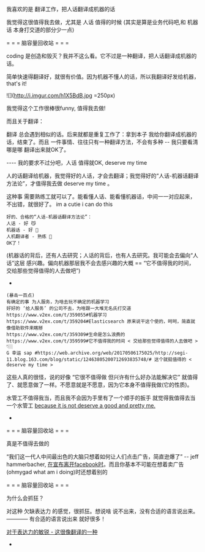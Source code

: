 
我喜欢的是 翻译工作，把人话翻译成机器的话

我觉得这很值得我去做，尤其是 人话 值得的时候 (其实是算是业务代码吧,和 机器话 本身打交道的部分少一点)

= = = 脑容量回收站 = = =

coding 是创造和毁灭？我并不这么看。它不过是一种翻译，把人话翻译成机器的话。

简单快速得翻译好，就很有价值。因为机器不懂人的话，所以我翻译好发给机器，that's it!

![](http://i.imgur.com/h1X5BdB.jpg =250px)

我觉得这个工作很棒很funny, 值得我去做!

而且关于翻译：

翻译 总会遇到相似的话。后来就都是重复工作了：拿到本子 我给你翻译成机器的话，结束了。而且 一件事情、往往只有一种翻译方法，不会有多种 -- 我只要看清哪是哪 翻译出来就OK了。

---- 我的要求不过分吧，人话 值得就OK, deserve my time

人的话翻译给机器，我觉得好的人话，才会去翻译；我觉得好的“人话-机器话翻译方法论”，才值得我去做 deserve my time 。

这种事 需要熟练工就可以了。能看懂人话、能看懂机器话，中间一一对应起来，不出错，就很好了。 im a cutie i can do this

```
好的、合格的“人话-机器话翻译方法论”：
人话 - 好 😼
机器话 - 好 🤖
人机翻译者 - 熟练 👹
OK了！
```
(机器话的背后，还有人去研究；人话的背后，也有人去研究。我可能会去偏向“人话”这层 感兴趣。偏向机器那层我不会去感兴趣的大概 == “它不值得我的时间，
交给那些觉得值得的人去做吧”)

-
```
(暴击一百点)
有确定的事 为人服务，为啥去玩不确定的机器学习
好好的 ‘给人服务’ 的公司不去，为啥跟一大堆无名氏打交道
https://www.v2ex.com/t/359055#机器学习
https://www.v2ex.com/t/359204#Elasticsearch 原来说干这个使的，呵呵，简直就像借助软件来瞎掰 
https://www.v2ex.com/t/359309#生命是怎么浪费的
https://www.v2ex.com/t/359599#它不值得我的时间 < 交给那些觉得值得的人去做吧 > 👇🏼
G 幸运 sap #https://web.archive.org/web/20170506175025/http://segi-11.blog.163.com/blog/static/12463805200712693835748/# 这个就挺值得的 < deserve my time >
```

这些人真的很怪，说的好像 “它很不值得做 但兴许有什么好办法能解决它” 就值得了、就愿意做了一样。不愿意就是不愿意，因为它本身不值得我做(它的性质)。

水管工不值得我当，而且我不会因为手里有了一个顺手的扳手 就觉得我值得去当一个水管工 [because it is not deserve a good and pretty me.](https://github.com/7900ms/nottheater_deserted/blob/master/small/小伎俩.md#分辨是否喜欢一个事，看是否觉得是“值得我去做”的)

-

= = = 脑容量回收站 = = =

真是不值得去做的

“我们这一代人中间最出色的大脑只想着如何让人们点击广告，简直逊爆了” -- jeff hammerbacher, [在宣布离开facebook时](http://www.solidot.org/story?sid=52298)。而且你基本不可能在想着卖广告(ohmygad what am i doing)时还想着别的

= = = 脑容量回收站 = = =

为什么会抓狂？

对这种 欠缺表达力 的感觉，很抓狂。想说啥 说不出来，没有合适的语言说出来。
———— 有合适的语言说出来 就好很多！

[对于表达力的敏锐 - 这很像翻译的一种](https://github.com/7900ms/000nottheater_deserted_systemlibrary/blob/master/supplementary/term-东西-表达力.md)




-
